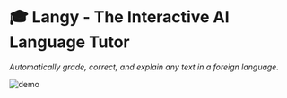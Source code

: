 # 🎓 Langy - The Interactive AI Language Tutor

*Automatically grade, correct, and explain any text in a foreign language.*

![demo](https://github.com/codeananda/langy/assets/51246969/5f9cfe4e-dbcd-4b85-a071-5b34f8b57730)
